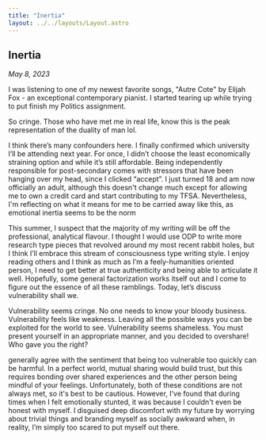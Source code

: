 ```yaml
---
title: "Inertia"
layout: ../../layouts/Layout.astro
---
```


<h2> Inertia </h2>
<p><i>May 8, 2023</i></p>

I was listening to one of my newest favorite songs, "Autre Cote" by Elijah Fox - an exceptional contemporary pianist. I started tearing up while trying to put finish my Politics assignment. 

So cringe. Those who have met me in real life, know this is the peak representation of the duality of man lol. 

I think there’s many confounders here. I finally confirmed which university I’ll be attending next year. For once, I didn’t choose the least economically straining option and while it’s still affordable. Being independently responsible for post-secondary comes with stressors that have been hanging over my head, since I clicked “accept”. I just turned 18 and am now officially an adult, although this doesn't change much except for allowing me to own a credit card and start contributing to my TFSA. Nevertheless, I'm reflecting on what it means for me to be carried away like this, as emotional inertia seems to be the norm

This summer, I suspect that the majority of my writing will be off the professional, analytical flavour. I thought I would use ODP to write more research type pieces that revolved around my most recent rabbit holes, but I think I’ll embrace this stream of consciousness type writing style. I enjoy reading others and I think as much as I’m a feely-humanities oriented person, I need to get better at true authenticity and being able to articulate it well. Hopefully, some general factorization works itself out and I come to figure out the essence of all these ramblings. Today, let’s discuss vulnerability shall we.

Vulnerability seems cringe. No one needs to know your bloody business. Vulnerability feels like weakness. Leaving all the possible ways you can be exploited for the world to see. Vulnerability seems shameless. You must present yourself in an appropriate manner, and you decided to overshare! Who gave you the right?

generally agree with the sentiment that being too vulnerable too quickly can be harmful. In a perfect world, mutual sharing would build trust, but this requires bonding over shared experiences and the other person being mindful of your feelings. Unfortunately, both of these conditions are not always met, so it's best to be cautious. However, I've found that during times when I felt emotionally stunted, it was because I couldn't even be honest with myself. I disguised deep discomfort with my future by worrying about trivial things and branding myself as socially awkward when, in reality, I’m simply too scared to put myself out there.


